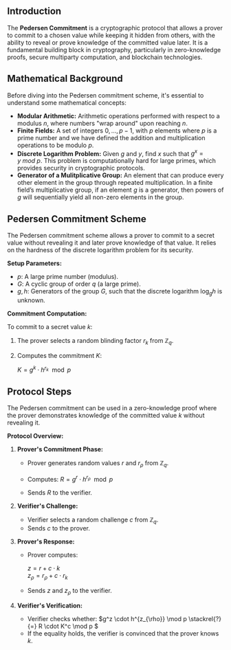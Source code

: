 ## Introduction

The **Pedersen Commitment** is a cryptographic protocol that allows a prover to commit to a chosen value while keeping it hidden from others, with the ability to reveal or prove knowledge of the committed value later. It is a fundamental building block in cryptography, particularly in zero-knowledge proofs, secure multiparty computation, and blockchain technologies.


## Mathematical Background

Before diving into the Pedersen commitment scheme, it's essential to understand some mathematical concepts:

- **Modular Arithmetic:** Arithmetic operations performed with respect to a modulus $n$, where numbers "wrap around" upon reaching $n$.
- **Finite Fields:** A set of integers ${0, ..., p-1}$, with $p$ elements where $p$ is a prime number and we have defined the addition and multiplication operations to be modulo $p$.
- **Discrete Logarithm Problem:** Given $g$ and $y$, find $x$ such that $g^x=y\ mod \ p$. This problem is computationally hard for large primes, which provides security in cryptographic protocols.
- **Generator of a Mulitplicative Group:** An element that can produce every other element in the group through repeated multiplication. In a finite field’s multiplicative group, if an element $g$ is a generator, then powers of $g$ will sequentially yield all non-zero elements in the group.


## Pedersen Commitment Scheme

The Pedersen commitment scheme allows a prover to commit to a secret value without revealing it and later prove knowledge of that value. It relies on the hardness of the discrete logarithm problem for its security.

**Setup Parameters:**

- $p$: A large prime number (modulus).
- $G$: A cyclic group of order $q$ (a large prime).
- $g, h$: Generators of the group $G$, such that the discrete logarithm $\log_g h$ is unknown.

**Commitment Computation:**

To commit to a secret value $k$:

1. The prover selects a random blinding factor $r_k$ from $\mathbb{Z}_q$.
2. Computes the commitment $K$:

   $K = g^k \cdot h^{r_k} \mod p$

## Protocol Steps

The Pedersen commitment can be used in a zero-knowledge proof where the prover demonstrates knowledge of the committed value $k$ without revealing it.

**Protocol Overview:**

1. **Prover's Commitment Phase:**

   - Prover generates random values $r$ and $r_{\rho}$ from $\mathbb{Z}_q$.
   - Computes:
     $R = g^r \cdot h^{r_{\rho}} \mod p$

   - Sends $R$ to the verifier.

2. **Verifier's Challenge:**

   - Verifier selects a random challenge $c$ from $\mathbb{Z}_q$.
   - Sends $c$ to the prover.

3. **Prover's Response:**

   - Prover computes:

     $z = r + c \cdot k$<br>
     $z_{\rho} = r_{\rho} + c \cdot r_k$

   - Sends $z$ and $z_{\rho}$ to the verifier.

4. **Verifier's Verification:**

   - Verifier checks whether:
     $g^z \cdot h^{z_{\rho}} \mod p \stackrel{?}{=} R \cdot K^c \mod p
     $
   - If the equality holds, the verifier is convinced that the prover knows $k$.

